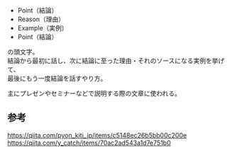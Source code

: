 * Point（結論）
* Reason（理由）
* Example（実例）
* Point（結論）

の頭文字。  
結論から最初に話し、次に結論に至った理由・それのソースになる実例を挙げて、  
最後にもう一度結論を話すやり方。

主にプレゼンやセミナーなどで説明する際の文章に使われる。

## 参考
https://qiita.com/pyon_kiti_jp/items/c5148ec26b5bb00c200e  
https://qiita.com/y_catch/items/70ac2ad543a1d7e751b0